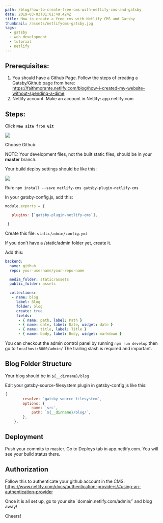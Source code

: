 ```yaml
---
path: /blog/how-to-create-free-cms-with-netlify-cms-and-gatsby
date: 2019-03-03T01:01:40.424Z
title: How to create a free cms with Netlify CMS and Gatsby
thumbnail: /assets/netlifycms-gatsby.jpg
tags:
  - gatsby
  - web development
  - tutorial
  - netlify
---
```

## Prerequisites:

1. You should have a Github Page. Follow the steps of creating a Gatsby/Github page from here: <https://faithmorante.netlify.com/blog/how-i-created-my-website-without-spending-a-dime>
2. Netlify account. Make an account in Netlify: app.netlify.com

## Steps:

Click **`New site from Git`**

![](/assets/netlify1.jpg)

Choose Github

NOTE: Your development files, not the built static files, should be in your **master** branch.

Your build deploy settings should be like this:

![](/assets/netlify2.jpg)

Run:
`npm install --save netlify-cms gatsby-plugin-netlify-cms`

In your gatsby-config.js, add this:

```javascript
module.exports = {

   plugins: [`gatsby-plugin-netlify-cms`],

 }
```

Create this file:
`static/admin/config.yml`

If you don't have a /static/admin folder yet, create it.

Add this:

```yml
backend:
  name: github
  repo: your-username/your-repo-name

  media_folder: static/assets
  public_folder: assets

  collections:
   - name: blog
     label: Blog
     folder: blog
     create: true
     fields:
      - { name: path, label: Path }
      - { name: date, label: Date, widget: date }
      - { name: title, label: Title }
      - { name: body, label: Body, widget: markdown }
```

You can checkout the admin control panel by running `npm run develop` then go to `localhost:8000/admin/` The trailing slash is required and important.

## Blog Folder Structure

Your blog should be in `${__dirname}/blog`

Edit your gatsby-source-filesystem plugin in gatsby-config.js like this:

```javascript
{
        resolve: `gatsby-source-filesystem`,
        options: {
            name: `src`,
            path: `${__dirname}/blog/`,
        },
    },
```

## Deployment

Push your commits to master. Go to Deploys tab in app.netlify.com. You will see your build status there.

## Authorization

Follow this to authenticate your github account in the CMS: <https://www.netlify.com/docs/authentication-providers/#using-an-authentication-provider>

Once it is all set up, go to your site \`domain.netlify.com/admin/\` and blog away!

Cheers!
